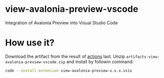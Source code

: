 # view-avalonia-preview-vscode

Integration of Avalonia Preview into Visual Studio Code

# How use it?

Download the artifact from the result of [actions](https://github.com/rstm-sf/view-avalonia-preview-vscode/actions) last. Unzip `artifacts-view-avalonia-preview-vscode.zip` and install by followin command:
```sh
code --install-extension view-avalonia-preview-x.x.x.vsix
```

